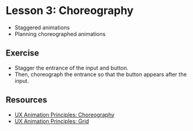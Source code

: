 # Lesson 3: Choreography

-   Staggered animations
-   Planning choreographed animations

## Exercise

-   Stagger the entrance of the input and button.
-   Then, choreograph the entrance so that the button appears after the input.

## Resources

-   [UX Animation Principles: Choreography](https://codepen.io/team/keyframers/pen/yRYJPr)
-   [UX Animation Principles: Grid](https://codepen.io/team/keyframers/pen/bmVejm)
